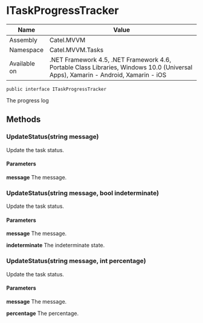 

# ITaskProgressTracker

Name|Value
---|---
Assembly|Catel.MVVM
Namespace|Catel.MVVM.Tasks
Available on|.NET Framework 4.5, .NET Framework 4.6, Portable Class Libraries, Windows 10.0 (Universal Apps), Xamarin - Android, Xamarin - iOS

```
public interface ITaskProgressTracker
```

The progress log



## Methods

### UpdateStatus(string message)

Update the task status.

#### Parameters

**message**
The message.



### UpdateStatus(string message, bool indeterminate)

Update the task status.

#### Parameters

**message**
The message.

**indeterminate**
The indeterminate state.



### UpdateStatus(string message, int percentage)

Update the task status.

#### Parameters

**message**
The message.

**percentage**
The percentage.



